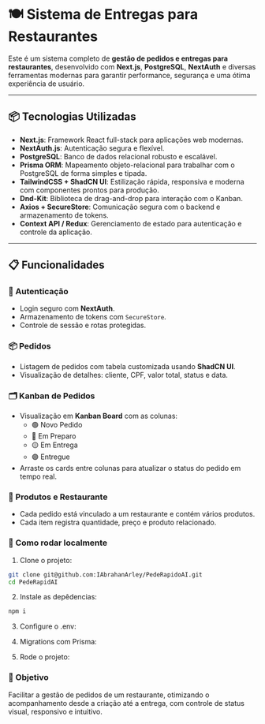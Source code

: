 # 🍽️ Sistema de Entregas para Restaurantes

Este é um sistema completo de **gestão de pedidos e entregas para restaurantes**, desenvolvido com **Next.js**, **PostgreSQL**, **NextAuth** e diversas ferramentas modernas para garantir performance, segurança e uma ótima experiência de usuário.

---

## 📦 Tecnologias Utilizadas

- **Next.js**: Framework React full-stack para aplicações web modernas.
- **NextAuth.js**: Autenticação segura e flexível.
- **PostgreSQL**: Banco de dados relacional robusto e escalável.
- **Prisma ORM**: Mapeamento objeto-relacional para trabalhar com o PostgreSQL de forma simples e tipada.
- **TailwindCSS + ShadCN UI**: Estilização rápida, responsiva e moderna com componentes prontos para produção.
- **Dnd-Kit**: Biblioteca de drag-and-drop para interação com o Kanban.
- **Axios + SecureStore**: Comunicação segura com o backend e armazenamento de tokens.
- **Context API / Redux**: Gerenciamento de estado para autenticação e controle da aplicação.

---

## 📋 Funcionalidades

### 👥 Autenticação
- Login seguro com **NextAuth**.
- Armazenamento de tokens com `SecureStore`.
- Controle de sessão e rotas protegidas.

### 📦 Pedidos
- Listagem de pedidos com tabela customizada usando **ShadCN UI**.
- Visualização de detalhes: cliente, CPF, valor total, status e data.

### 🗂️ Kanban de Pedidos
- Visualização em **Kanban Board** com as colunas:
  - 🟢 Novo Pedido
  - 🔵 Em Preparo
  - 🟡 Em Entrega
  - 🟣 Entregue
- Arraste os cards entre colunas para atualizar o status do pedido em tempo real.

### 🧾 Produtos e Restaurante
- Cada pedido está vinculado a um restaurante e contém vários produtos.
- Cada item registra quantidade, preço e produto relacionado.


### 🚀 Como rodar localmente
1. Clone o projeto:
```bash
git clone git@github.com:IAbrahanArley/PedeRapidoAI.git
cd PedeRapidAI  
```

2. Instale as depêdencias:
```bash
npm i
```

3. Configure o .env:

4. Migrations com Prisma:

5. Rode o projeto:

### 🎯 Objetivo
Facilitar a gestão de pedidos de um restaurante, otimizando o acompanhamento desde a criação até a entrega, com controle de status visual, responsivo e intuitivo.

